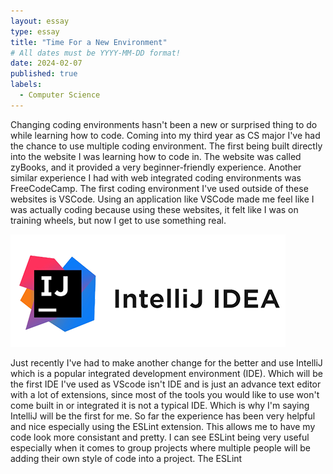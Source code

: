 ```yaml
---
layout: essay
type: essay
title: "Time For a New Environment"
# All dates must be YYYY-MM-DD format!
date: 2024-02-07
published: true
labels:
  - Computer Science
---
```


Changing coding environments hasn't been a new or surprised thing to do while learning how to code. Coming into my third year as CS major I've had the chance to use multiple coding environment. The first being built directly into the website I was learning how to code in. The website was called zyBooks, and it provided a very beginner-friendly experience. Another similar experience I had with web integrated coding environments was FreeCodeCamp. The first coding environment I've used outside of these websites is VSCode. Using an application like VSCode made me feel like I was actually coding because using these websites, it felt like I was on training wheels, but now I get to use something real.


<img class="img-fluid" src="../img/IntelliJ-Idea-logo1.png">

Just recently I've had to make another change for the better and use IntelliJ which is a popular integrated development environment (IDE). Which will be the first IDE I've used as VScode isn't IDE and is just an advance text editor with a lot of extensions, since most of the tools you would like to use won't come built in or integrated it is not a typical IDE. Which is why I'm saying IntelliJ will be the first for me. So far the experience has been very helpful and nice especially using the ESLint extension. This allows me to have my code look more consistant and pretty. I can see ESLint being very useful especially when it comes to group projects where multiple people will be adding their own style of code into a project. The ESLint 


